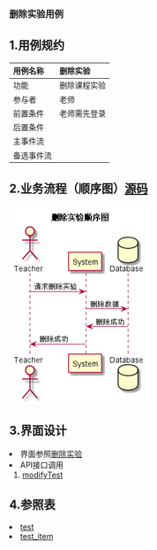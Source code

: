 ### 删除实验用例
## 1.用例规约
|用例名称|删除实验|  
|:-|:-|  
|功能|删除课程实验|  
|参与者|老师|  
|前置条件|老师需先登录|  
|后置条件||
|主事件流||  
|备选事件流||

## 2.业务流程（顺序图）<a href="../src/sequence/sequence删除实验.puml">源码</a>

![](../sequence删除实验.png)

## 3.界面设计

<li>界面参照<a href="../ui_png/mycoursebyteacher.png">删除实验</a></li>
<li>
API接口调用
<ol>
<li><a href="../接口/modifyTest.md">modifyTest</a></li>
</ol>
</li>

## 4.参照表

<li><a href="../数据库设计.md/#test">test</a></li>
<li><a href="../数据库设计.md/#test_item">test_item</a></li>